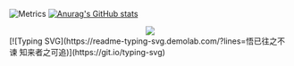 ![Metrics](https://metrics.lecoq.io/jiaozivinegar?template=classic&languages=1&stargazers=1&projects=1&base=header%2C%20activity%2C%20community%2C%20repositories%2C%20metadata&base.indepth=false&base.hireable=false&base.skip=false&languages=false&languages.limit=8&languages.threshold=0%25&languages.other=false&languages.colors=github&languages.sections=most-used&languages.indepth=false&languages.analysis.timeout=15&languages.analysis.timeout.repositories=7.5&languages.categories=markup%2C%20programming&languages.recent.categories=markup%2C%20programming&languages.recent.load=300&languages.recent.days=14&stargazers=false&stargazers.days=14&stargazers.charts=true&stargazers.charts.type=classic&stargazers.worldmap=false&stargazers.worldmap.sample=0&projects=false&projects.limit=4&projects.descriptions=false&config.timezone=Asia%2FShanghai)
[![Anurag's GitHub stats](https://github-readme-stats.vercel.app/api?username=jiaozivinegar&show_icons=true&theme=transparent)](https://github.com/anuraghazra/github-readme-stats)
<div align="center"> <img src="https://github-readme-stats.vercel.app/api/top-langs/?username=jiaozivinegar&hide_title=true&hide_border=true&layout=compact&langs_count=6&text_color=000&icon_color=fff&bg_color=0,52fa5a,4dfcff,c64dff&theme=graywhite" /> </div>
[![Typing SVG](https://readme-typing-svg.demolab.com/?lines=悟已往之不谏 知来者之可追)](https://git.io/typing-svg)
